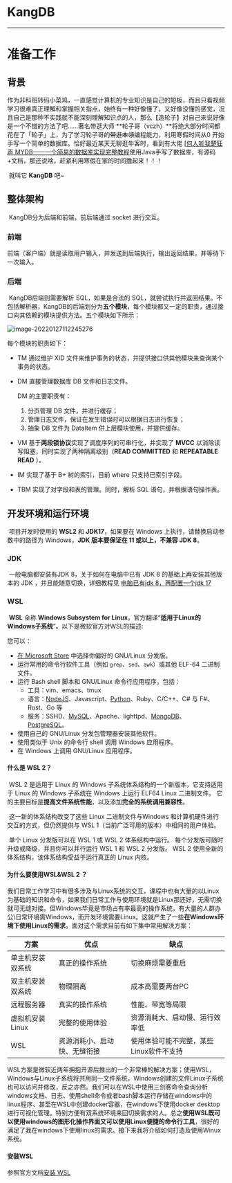 # KangDB
---

# 准备工作

## 背景

​		作为非科班转码小菜鸡，一直感觉计算机的专业知识是自己的短板，而且只看视频学习很难真正理解和掌握相关指点，始终有一种好像懂了，又好像没懂的感觉，况且自己是那种不实践就不能深刻理解知识点的人，那么【造轮子】对自己来说好像是一个不错的方法了吧......著名带逛大师 **轮子哥（vczh）**将绝大部分时间都花在了「轮子」上，为了学习轮子哥的~~带逛本领~~编程能力，利用寒假时间从0 开始手写一个简单的数据库。恰好最近某天无聊逛牛客时，看到有大佬 [[何人听我楚狂声 MYDB——一个简易的数据库实现完整教程](https://www.nowcoder.com/discuss/825665?source_id=profile_create_nctrack&channel=-1)使用Java手写了数据库，有源码+文档，那还说啥，赶紧利用寒假在家的时间撸起来！！！

​		就叫它 **KangDB** 吧~

## 整体架构

​		KangDB分为后端和前端，前后端通过 socket 进行交互。

### 前端

​		前端（客户端）就是读取用户输入，并发送到后端执行，输出返回结果，并等待下一次输入。

### 后端

​		KangDB后端则需要解析 SQL，如果是合法的 SQL，就尝试执行并返回结果。不包括解析器，KangDB的后端划分为**五个模块**，每个模块都又一定的职责，通过接口向其依赖的模块提供方法。五个模块如下所示：

![image-20220127112245276](https://ykangliblog.oss-cn-beijing.aliyuncs.com/article/image-20220127112245276.png)

每个模块的职责如下：

- TM 通过维护 XID 文件来维护事务的状态，并提供接口供其他模块来查询某个事务的状态。 

- DM 直接管理数据库 DB 文件和日志文件。

  DM 的主要职责有：

  1. 分页管理 DB 文件，并进行缓存；

  2) 管理日志文件，保证在发生错误时可以根据日志进行恢复；
  3) 抽象 DB 文件为 DataItem 供上层模块使用，并提供缓存。 

- VM 基于**两段锁协议**实现了调度序列的可串行化，并实现了 **MVCC** 以消除读写阻塞，同时实现了两种隔离级别（**READ COMMITTED** 和 **REPEATABLE READ** ）。

- IM 实现了基于 B+ 树的索引，目前 where 只支持已索引字段。 

- TBM 实现了对字段和表的管理。同时，解析 SQL 语句，并根据语句操作表。

## 开发环境和运行环境

​		项目开发时使用的 **WSL2** 和 **JDK17**，如果要在 Windows 上执行，请替换启动参数中的路径为 Windows，**JDK 版本要保证在 11 或以上，不兼容 JDK 8**。

### JDK

​		一般电脑都安装有JDK 8，关于如何在电脑中已有 JDK 8 的基础上再安装其他版本的 JDK ，并且能随意切换，详细教程见 [电脑已有jdk 8，再配置一个jdk 17](https://ykangli.top/2022/01/26/JDK-Configuration/)

### WSL

​		**WSL** 全称 **Windows Subsystem for Linux**，官方翻译“**适用于Linux的Windows子系统**”。以下是微软官方对WSL的描述:

您可以：

- [在 Microsoft Store](https://aka.ms/wslstore) 中选择你偏好的 GNU/Linux 分发版。
- 运行常用的命令行软件工具（例如 `grep`、`sed`、`awk`）或其他 ELF-64 二进制文件。
- 运行 Bash shell 脚本和 GNU/Linux 命令行应用程序，包括：
  - 工具：vim、emacs、tmux
  - 语言：[NodeJS](https://docs.microsoft.com/zh-cn/windows/nodejs/setup-on-wsl2)、Javascript、[Python](https://docs.microsoft.com/zh-cn/windows/python/web-frameworks)、Ruby、C/C++、C# 与 F#、Rust、Go 等
  - 服务：SSHD、[MySQL](https://docs.microsoft.com/zh-cn/windows/wsl/tutorials/wsl-database)、Apache、lighttpd、[MongoDB](https://docs.microsoft.com/zh-cn/windows/wsl/tutorials/wsl-database)、[PostgreSQL](https://docs.microsoft.com/zh-cn/windows/wsl/tutorials/wsl-database)。
- 使用自己的 GNU/Linux 分发包管理器安装其他软件。
- 使用类似于 Unix 的命令行 shell 调用 Windows 应用程序。
- 在 Windows 上调用 GNU/Linux 应用程序。

#### 什么是 WSL 2？

​		WSL 2 是适用于 Linux 的 Windows 子系统体系结构的一个新版本，它支持适用于 Linux 的 Windows 子系统在 Windows 上运行 ELF64 Linux 二进制文件。 它的主要目标是**提高文件系统性能**，以及添加**完全的系统调用兼容性**。

​		这一新的体系结构改变了这些 Linux 二进制文件与Windows 和计算机硬件进行交互的方式，但仍然提供与 WSL 1（当前广泛可用的版本）中相同的用户体验。

​		单个 Linux 分发版可以在 WSL 1 或 WSL 2 体系结构中运行。 每个分发版可随时升级或降级，并且你可以并行运行 WSL 1 和 WSL 2 分发版。 WSL 2 使用全新的体系结构，该体系结构受益于运行真正的 Linux 内核。

#### 为什么要使用WSL&WSL 2 ？

​		我们日常工作学习中有很多涉及与Linux系统的交互，课程中也有大量的以Linux为基础的知识和命令，如果我们日常工作与使用环境就是Linux那还好，无需切换就可无缝对接。但Windows毕竟是市场占有率最高的操作系统，有大量的人群办公\日常环境需Windows，而开发环境需要Linux。这就产生了一些**在Windows环境下使用Linux的需求**。面对这个需求目前有如下集中常用解决方案：

| 方案             | 优点                         | 缺点                                    |
| ---------------- | ---------------------------- | --------------------------------------- |
| 单主机安装双系统 | 真正的操作系统               | 切换麻烦需要重启                        |
| 双主机安装双系统 | 物理隔离                     | 成本高需要两台PC                        |
| 远程服务器       | 真实的操作系统               | 性能、带宽等局限                        |
| 虚拟机安装Linux  | 完整的使用体验               | 资源消耗大、启动慢、运行效率低          |
| WSL              | 资源消耗小、启动快、无缝衔接 | 使用体验可能不完整，某些Linux软件不支持 |

WSL方案是微软近两年拥抱开源后推出的一个非常棒的解决方案；使用WSL，Windows与Linux子系统将共用同一文件系统，Windows创建的文件Linux子系统也可以访问并修改，反之亦然。我们可以在WSL中使用三剑客命令查询分析windows文档、日志、使用shell命令或者bash脚本运行存储在windows中的linux程序、甚至在WSL中创建docker容器，在windows下使用docker desktop进行可视化管理。特别方便有双系统环境来回切换需求的人。总之**使用WSL既可以使用windows的图形化操作界面又可以使用Linux便捷的命令行工具**，很好的满足了我在windows下使用linux的需求。接下来我将介绍如何打造及使用Winux系统。

#### 安装WSL

参照官方文档[安装 WSL](https://docs.microsoft.com/zh-cn/windows/wsl/install)
